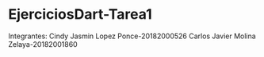 # EjerciciosDart-Tarea1 
Integrantes: Cindy Jasmin Lopez Ponce-20182000526
             Carlos Javier Molina Zelaya-20182001860
